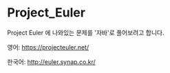# Project_Euler

Project Euler 에 나와있는 문제를 '자바'로 풀어보려고 합니다. 

영어: https://projecteuler.net/

한국어: http://euler.synap.co.kr/
